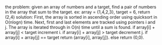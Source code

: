 the problem:
given an array of numbers and a target, find a pair of numbers in the array that sum to the target.
ex:
    array = {1,4,2,3}, target = 6, return (2,4)
solution:
    First, the array is sorted in ascending order using quicksort in O(nlogn) time.
    Next, first and last elements are tracked using pointers i and j.
    The array is iterated through in O(n) time until a sum is found.
        if array[i] + array[j] < target increment i.
        if array[i] + array[j] > target decrement j.
        if array[i] + array[j] == target return (array[i], array[j]).
        else return (0,0).
